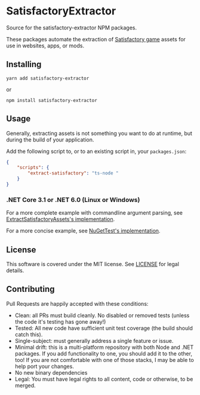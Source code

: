 # SatisfactoryExtractor

Source for the satisfactory-extractor NPM packages.

These packages automate the extraction of [Satisfactory game](https://www.satisfactorygame.com/) assets for use in websites, apps, or mods.

## Installing


`yarn add satisfactory-extractor`

or

`npm install satisfactory-extractor`

## Usage
Generally, extracting assets is not something you want to do at runtime, but during the build of your application.

Add the following script to, or to an existing script in, your `packages.json`:

```json
{
    "scripts": {
        "extract-satisfactory": "ts-node "
    }
}
```

### .NET Core 3.1 or .NET 6.0 (Linux or Windows)

For a more complete example with commandline argument parsing, see [ExtractSatisfactoryAssets's implementation](./blob/main/dotnet/src/ExtractSatisfactoryAssets/Program.cs).

For a more concise example, see [NuGetTest's implementation](./blob/main/dotnet/test/NuGetTest/Program.cs).


## License

This software is covered under the MIT license. See [LICENSE](./LICENSE) for legal details.

## Contributing

Pull Requests are happily accepted with these conditions:

- Clean: all PRs must build cleanly. No disabled or removed tests (unless the code it's testing has gone away!)
- Tested: All new code have sufficient unit test coverage (the build should catch this).
- Single-subject: must generally address a single feature or issue.
- Minimal drift: this is a multi-platform repository with both Node and .NET packages. If you add functionality to one, you should add it to the other, too! If you are not comfortable with one of those stacks, I may be able to help port your changes.
- No new binary dependencies
- Legal: You must have legal rights to all content, code or otherwise, to be merged.
